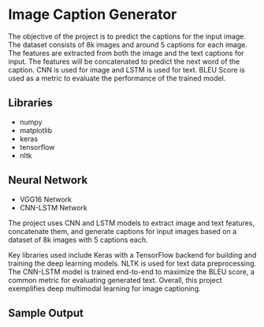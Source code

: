 # Image Caption Generator

The objective of the project is to predict the captions for the input image. The dataset consists of 8k images and around 5 captions for each image. The features are extracted from both the image and the text captions for input. The features will be concatenated to predict the next word of the caption. CNN is used for image and LSTM is used for text. BLEU Score is used as a metric to evaluate the performance of the trained model.

## Libraries
- numpy
- matplotlib
- keras
- tensorflow
- nltk

## Neural Network
- VGG16 Network
- CNN-LSTM Network

The project uses CNN and LSTM models to extract image and text features, concatenate them, and generate captions for input images based on a dataset of 8k images with 5 captions each.

Key libraries used include Keras with a TensorFlow backend for building and training the deep learning models. NLTK is used for text data preprocessing. The CNN-LSTM model is trained end-to-end to maximize the BLEU score, a common metric for evaluating generated text. Overall, this project exemplifies deep multimodal learning for image captioning.

## Sample Output
